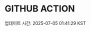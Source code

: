 # GITHUB ACTION
  <!-- START_UPDATED_TIME -->
  업데이트 시간: 2025-07-05 01:41:29 KST
  <!-- END_UPDATED_TIME -->
